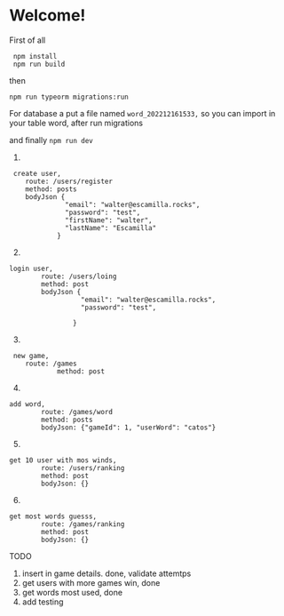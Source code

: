 # Welcome!

First of all 

     npm install
     npm run build

then

    npm run typeorm migrations:run

For database a put a file named `word_202212161533,` so you can import in your table word, after run migrations

and finally `npm run dev`

1.

     create user, 
    	route: /users/register
    	method: posts
    	bodyJson {
    			  "email": "walter@escamilla.rocks",
    			  "password": "test",
    			  "firstName": "walter",
    			  "lastName": "Escamilla"
    			}

2. 

    login user, 
        	route: /users/loing
        	method: post
        	bodyJson {
        			  "email": "walter@escamilla.rocks",
        			  "password": "test",
     
        			}
3. 
   

     new game, 
        route: /games
            	method: post

 4. 

    add word, 
        	route: /games/word
        	method: posts
        	bodyJson: {"gameId": 1, "userWord": "catos"}
			
			
			
5. 

    get 10 user with mos winds, 
        	route: /users/ranking
        	method: post
        	bodyJson: {}
6. 

    get most words guesss, 
        	route: /games/ranking
        	method: post
        	bodyJson: {}

TODO

 1. insert in game details. done, validate attemtps
 2. get users with more games win, done
 3. get words most used, done
 4. add testing
